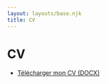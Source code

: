 ```yaml
---
layout: layouts/base.njk
title: CV
---
```

# CV
- [Télécharger mon CV (DOCX)](/cv/aubin-robert-cv.docx)
